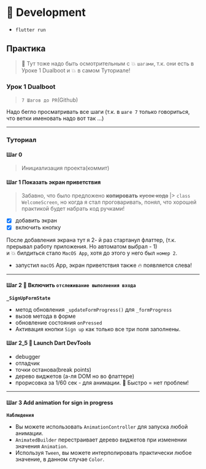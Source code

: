 # 🐝 Development

- `flutter run`

## Практика

> 🦊 Тут тоже надо быть осмотрительным с 💥 `шагами`, т.к. они есть в Уроке 1 Dualboot и 💥 в самом Туториале!

### Урок 1 Dualboot

> `7 Шагов до PR`(Github)

Надо бегло просматривать все шаги (т.к. в `шаге 7` только говориться, что ветки именовать надо вот так ...)

---

### Туториал

#### Шаг 0

> Инициализация проекта(коммит)

#### Шаг 1 Показать экран приветствия

> Забавно, что было предложено **копировать** ~~кусок кода~~ |> `class WelcomeScreen`, но когда я стал проговаривать, понял, что хорошей практикой будет набрать код ручками!

- [x] добавить экран
- [x] включить кнопку

После добавления экрана тут я 2- й раз стартанул флаттер, (т.к. прерывал работу приложения. Но автоматом выбрал - 1) <br/>
и 💥 билдиться стало `MacOS App`, хотя до этого у него был `номер 2`.

- запустил `macOS` App, экран приветствия также 🔥 появляется слева!

---

#### Шаг 2 🦊 Включить `отслеживание выполнения входа`

**`_SignUpFormState`**

- метод обновления `_updateFormProgress()` для `_formProgress`
- вызов метода в форме
- обновление состояния `onPressed`
- Активация кнопки `Sign up` как только все три поля заполнены.

#### Шаг 2_5 🚀 Launch Dart DevTools

- debugger
- отладчик
- точки останова(break points)
- дерево виджетов (а-ля DOM но во флаттере)
- прорисовка за 1/60 сек - для анимации. 🦊 Быстро = нет проблем!

---

#### Шаг 3 Add animation for sign in progress

**`Наблюдения`**

- Вы можете использовать `AnimationController` для запуска любой анимации.
- `AnimatedBuilder` перестраивает дерево виджетов при изменении значения `Animation`.
- Используя `Tween`, вы можете интерполировать практически любое значение, в данном случае `Color`.
